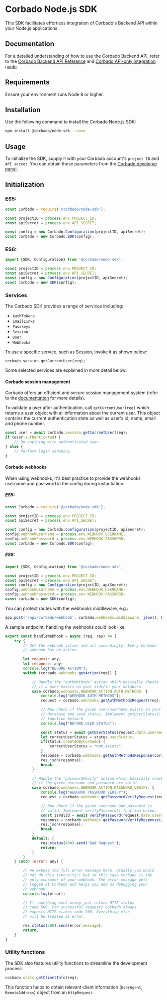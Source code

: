 # Corbado Node.js SDK

This SDK facilitates effortless integration of Corbado's Backend API within your Node.js applications.

## Documentation

For a detailed understanding of how to use the Corbado Backend API, refer to
the [Corbado Backend API Reference](https://api.corbado.com/docs/api/)
and [Corbado API-only integration guide](https://docs.corbado.com/integrations/api-only).

## Requirements

Ensure your environment runs Node 8 or higher.

## Installation

Use the following command to install the Corbado Node.js SDK:

```sh
npm install @corbado/node-sdk --save
```

## Usage

To initialize the SDK, supply it with your Corbado account's ```project ID``` and ```API secret```. You can obtain these
parameters
from the [Corbado developer panel](https://app.corbado.com).

## Initialization

### ES5:

```JavaScript
const Corbado = require('@corbado/node-sdk');

const projectID = process.env.PROJECT_ID;
const apiSecret = process.env.API_SECRET;

const config = new Corbado.Configuration(projectID, apiSecret);
const corbado = new Corbado.SDK(config);
```

### ES6:

```JavaScript 
import {SDK, Configuration} from '@corbado/node-sdk';

const projectID = process.env.PROJECT_ID;
const apiSecret = process.env.API_SECRET;
const config = new Configuration(projectID, apiSecret);
const corbado = new SDK(config);
```

### Services

The Corbado SDK provides a range of services including:

- `AuthTokens`
- `EmailLinks`
- `Passkeys`
- `Session`
- `User`
- `Webhooks`


To use a specific service, such as Session, invoke it as shown below:

```
corbado.session.getCurrentUser(req);
```

Some selected services are explained in more detail below:

#### Corbado session management

Corbado offers an efficient and secure session management system (refer to
the [documentation](https://docs.corbado.com/overview/welcome) for more details).

To validate a user after authentication, call `getCurrentUser(req)` which returns a user object with
all information about the current user. This object contains the current authentication state as well as user's id,
name, email and phone number.

```JavaScript
const user = await corbado.session.getCurrentUser(req);
if (user.authenticated) {
    // Do anything with authenticated user
} else {
    // Perform login ceremony
}
```

#### Corbado webhooks

When using webhooks, it's best practice to provide the webhooks username and password in the config during instantiation:

##### ES5:

```JavaScript
const Corbado = require('@corbado/node-sdk');

const projectID = process.env.PROJECT_ID;
const apiSecret = process.env.API_SECRET;

const config = new Corbado.Configuration(projectID, apiSecret);
config.webhookUsername = process.env.WEBHOOK_USERNAME;
config.webhookPassword = process.env.WEBHOOK_PASSWORD;
const corbado = new Corbado.SDK(config);
```

##### ES6:

```JavaScript 
import {SDK, Configuration} from '@corbado/node-sdk';

const projectID = process.env.PROJECT_ID;
const apiSecret = process.env.API_SECRET;
const config = new Configuration(projectID, apiSecret);
config.webhookUsername = process.env.WEBHOOK_USERNAME;
config.webhookPassword = process.env.WEBHOOK_PASSWORD;
const corbado = new SDK(config);
```

You can protect routes with the webhooks middleware, e.g.:

```JavaScript
app.post('/api/corbado/webhook', corbado.webhooks.middleware, json(), handleWebhook);
```

A sample endpoint, handling the webhooks could look like:
```JavaScript
export const handleWebhook = async (req, res) => {
    try {
        // Get the webhook action and act accordingly. Every Corbado
        // webhook has an action.

        let request: any;
        let response: any;
        console.log("BEFORE ACTION");
        switch (corbado.webhooks.getAction(req)) {

            // Handle the "authMethods" action which basically checks
            // if a user exists on your side/in your database.
            case corbado.webhooks.WEBHOOK_ACTION.AUTH_METHODS: {
                console.log("WEBHOOK AUTH METHODS");
                request = corbado.webhooks.getAuthMethodsRequest(req);

                // Now check if the given user/username exists in your
                // database and send status. Implement getUserStatus()
                // function below.#
                console.log("BEFORE USER STATUS");

                const status = await getUserStatus(request.data.username);
                let correctUserStatus = status.userStatus;
                if(status.createdByCorbado) {
                    correctUserStatus = "not_exists"
                }
                response = corbado.webhooks.getAuthMethodsResponse(correctUserStatus);
                res.json(response);
                break;
            }

            // Handle the "passwordVerify" action which basically checks
            // if the given username and password are valid.
            case corbado.webhooks.WEBHOOK_ACTION.PASSWORD_VERIFY: {
                console.log("WEBHOOK PASSWORD VERIFY");
                request = corbado.webhooks.getPasswordVerifyRequest(req);

                // Now check if the given username and password is
                // valid. Implement verifyPassword() function below.
                const isValid = await verifyPassword(request.data.username, request.data.password)
                response = corbado.webhooks.getPasswordVerifyResponse(isValid);
                res.json(response);
                break;
            }
            default: {
                res.status(400).send('Bad Request');
                return;
            }
        }
    } catch (error: any) {

        // We expose the full error message here. Usually you would
        // not do this (security!) but in this case Corbado is the
        // only consumer of your webhook. The error message gets
        // logged at Corbado and helps you and us debugging your
        // webhook.
        console.log(error);

        // If something went wrong just return HTTP status
        // code 500. For successful requests Corbado always
        // expects HTTP status code 200. Everything else
        // will be treated as error.

        res.status(500).send(error.message);
        return;
    }
}
```

### Utility functions

The SDK also features utility functions to streamline the development process:

```JavaScript
corbado.utils.getClientInfo(req);
```

This function helps to obtain relevant client information (```UserAgent```, ```RemoteAddress```) object from
an ```HttpRequest```.
